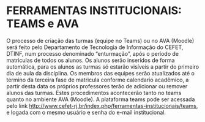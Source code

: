# FERRAMENTAS INSTITUCIONAIS: TEAMS e AVA

O processo de criação das turmas (equipe no Teams) ou no AVA (Moodle) será feito pelo Departamento de Tecnologia de Informação do CEFET, DTINF, num processo denominado “enturmação”, após o período de matriculas de todos os alunos. 
Os alunos serão inseridos de forma automática, para os alunos as turmas só estarão visíveis a partir do primeiro dia de aula da disciplina. Os membros das equipes serão atualizados até o termino da terceira fase de matricula conforme calendario acadêmico, a partir desta data os próprios professores terão de adicionar ou remover alunos das turmas.
Estes procedimentos acontecerão tanto no teams quanto no ambiente AVA (Moodle).
A plataforma teams pode ser acessada pelo link http://www.cefet-rj.br/index.php/ferramentas-institucionais/teams, e logada com o mesmo usuário e senha do e-mail institucional.
